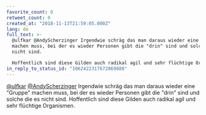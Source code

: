 ```yaml
---
favorite_count: 0
retweet_count: 0
created_at: "2018-11-13T21:59:05.000Z"
lang: de
full_text: >-
  @ulfkar @AndyScherzinger Irgendwie schräg das man daraus wieder eine "Gruppe"
  machen muss, bei der es wieder Personen gibt die "drin" sind und solche die es
  nicht sind. 

  Hoffentlich sind diese Gilden auch radikal agil und sehr flüchtige Organismen.
in_reply_to_status_id: "1062422317672869888"
---
```


[@ulfkar](https://twitter.com/ulfkar)
[@AndyScherzinger](https://twitter.com/AndyScherzinger) Irgendwie schräg das man
daraus wieder eine "Gruppe" machen muss, bei der es wieder Personen gibt die
"drin" sind und solche die es nicht sind. Hoffentlich sind diese Gilden auch
radikal agil und sehr flüchtige Organismen.
